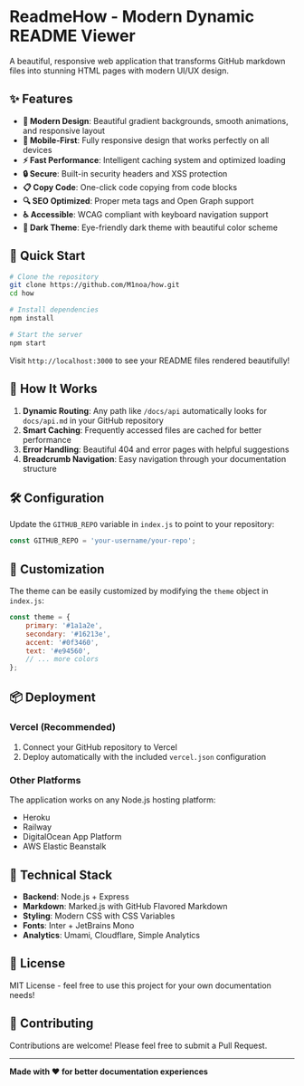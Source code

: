 # ReadmeHow - Modern Dynamic README Viewer

A beautiful, responsive web application that transforms GitHub markdown files into stunning HTML pages with modern UI/UX design.

## ✨ Features

- **🎨 Modern Design**: Beautiful gradient backgrounds, smooth animations, and responsive layout
- **📱 Mobile-First**: Fully responsive design that works perfectly on all devices
- **⚡ Fast Performance**: Intelligent caching system and optimized loading
- **🔒 Secure**: Built-in security headers and XSS protection
- **📋 Copy Code**: One-click code copying from code blocks
- **🔍 SEO Optimized**: Proper meta tags and Open Graph support
- **♿ Accessible**: WCAG compliant with keyboard navigation support
- **🌙 Dark Theme**: Eye-friendly dark theme with beautiful color scheme

## 🚀 Quick Start

```bash
# Clone the repository
git clone https://github.com/M1noa/how.git
cd how

# Install dependencies
npm install

# Start the server
npm start
```

Visit `http://localhost:3000` to see your README files rendered beautifully!

## 📖 How It Works

1. **Dynamic Routing**: Any path like `/docs/api` automatically looks for `docs/api.md` in your GitHub repository
2. **Smart Caching**: Frequently accessed files are cached for better performance
3. **Error Handling**: Beautiful 404 and error pages with helpful suggestions
4. **Breadcrumb Navigation**: Easy navigation through your documentation structure

## 🛠️ Configuration

Update the `GITHUB_REPO` variable in `index.js` to point to your repository:

```javascript
const GITHUB_REPO = 'your-username/your-repo';
```

## 🎨 Customization

The theme can be easily customized by modifying the `theme` object in `index.js`:

```javascript
const theme = {
    primary: '#1a1a2e',
    secondary: '#16213e',
    accent: '#0f3460',
    text: '#e94560',
    // ... more colors
};
```

## 📦 Deployment

### Vercel (Recommended)

1. Connect your GitHub repository to Vercel
2. Deploy automatically with the included `vercel.json` configuration

### Other Platforms

The application works on any Node.js hosting platform:

- Heroku
- Railway
- DigitalOcean App Platform
- AWS Elastic Beanstalk

## 🔧 Technical Stack

- **Backend**: Node.js + Express
- **Markdown**: Marked.js with GitHub Flavored Markdown
- **Styling**: Modern CSS with CSS Variables
- **Fonts**: Inter + JetBrains Mono
- **Analytics**: Umami, Cloudflare, Simple Analytics

## 📄 License

MIT License - feel free to use this project for your own documentation needs!

## 🤝 Contributing

Contributions are welcome! Please feel free to submit a Pull Request.

---

**Made with ❤️ for better documentation experiences**